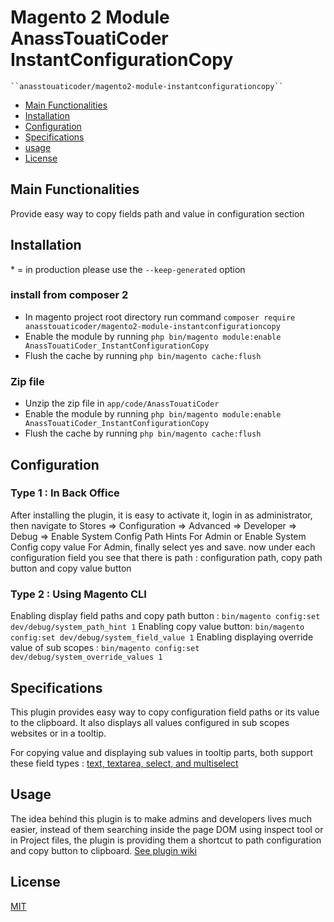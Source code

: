 # Magento 2 Module AnassTouatiCoder InstantConfigurationCopy

    ``anasstouaticoder/magento2-module-instantconfigurationcopy``

 - [Main Functionalities](#markdown-header-main-functionalities)
 - [Installation](#markdown-header-installation)
 - [Configuration](#markdown-header-configuration)
 - [Specifications](#markdown-header-specifications)
 - [usage](#markdown-header-usage)
 - [License](#markdown-header-License)


## Main Functionalities
Provide easy way to copy fields path and value in configuration section

## Installation
\* = in production please use the `--keep-generated` option

### install from composer 2

 - In magento project root directory run command `composer require anasstouaticoder/magento2-module-instantconfigurationcopy`
 - Enable the module by running `php bin/magento module:enable AnassTouatiCoder_InstantConfigurationCopy`
 - Flush the cache by running `php bin/magento cache:flush`


### Zip file

 - Unzip the zip file in `app/code/AnassTouatiCoder`
 - Enable the module by running `php bin/magento module:enable AnassTouatiCoder_InstantConfigurationCopy`
 - Flush the cache by running `php bin/magento cache:flush`

## Configuration

### Type 1 : In Back Office
After installing the plugin, it is easy to activate it, login in as administrator, then navigate 
to Stores => Configuration => Advanced => Developer => Debug => Enable System Config Path Hints For Admin or
Enable System Config copy value For Admin, finally select yes and save.
now under each configuration field you see that there is path : configuration path, copy  path button and copy value button

### Type 2 : Using Magento CLI

Enabling display field paths and copy path button : `bin/magento config:set dev/debug/system_path_hint 1`
Enabling copy value button: `bin/magento config:set dev/debug/system_field_value 1`
Enabling displaying override value of sub scopes : `bin/magento config:set dev/debug/system_override_values 1`

## Specifications

This plugin provides easy way to copy configuration field paths or its value to the clipboard. It also displays all values configured in sub scopes websites or in a tooltip.

For copying value and displaying sub values in tooltip parts, both support these field types : [text, textarea, select, and multiselect]()

## Usage

The idea behind this plugin is to make admins and developers lives much easier, instead of them searching inside the page DOM using inspect tool or in Project files, the plugin is providing them a shortcut to  path configuration and copy button to clipboard.
[See plugin wiki](https://github.com/anasstouaticoder/magento2-module-instantconfigurationcopy/wiki/Project-Demo)

## License

[MIT](https://opensource.org/licenses/MIT)
